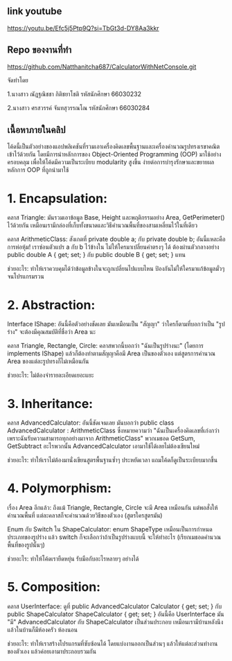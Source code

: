 ## link youtube 
https://youtu.be/Efc5j5Ptp9Q?si=TbGt3d-DY8Aa3kkr

## Repo ของงานที่ทำ
https://github.com/Natthanitcha687/CalculatorWithNetConsole.git


จัดทำโดย

1.นางสาว ณัฏฐณิชชา กิติชยาโชติ รหัสนักศึกษา 66030232

2.นางสาว ศรสวรรค์ จันทสุวรรณโณ รหัสนักศึกษา 66030284

## เนื้อหาภายในคลิป
โค้ดนี้เป็นตัวอย่างของแอปพลิเคชันที่รวมเอาเครื่องคิดเลขพื้นฐานและเครื่องคำนวณรูปทรงเรขาคณิตเข้าไว้ด้วยกัน โดยมีการนำหลักการของ Object-Oriented Programming (OOP) มาใช้อย่างครอบคลุม เพื่อให้โค้ดมีความเป็นระเบียบ modularity สูงขึ้น ง่ายต่อการบำรุงรักษาและขยายผล
หลักการ OOP ที่ถูกนำมาใช้

# 1. Encapsulation:

คลาส Triangle: มันรวมเอาข้อมูล Base, Height และพฤติกรรมอย่าง Area, GetPerimeter() ไว้ด้วยกัน เหมือนเรามีกล่องที่เก็บทั้งขนาดและวิธีคำนวณพื้นที่ของสามเหลี่ยมไว้ในที่เดียว

คลาส ArithmeticClass: สังเกตที่ private double a; กับ private double b;  อันนี้แหละคือการห่อหุ้ม! เราซ่อนตัวแปร a กับ b ไว้ข้างใน ไม่ให้ใครมาเปลี่ยนค่าตรงๆ ได้ ต้องผ่านตัวกลางอย่าง public double A { get; set; } กับ public double B { get; set; } แทน

ช่วยอะไร: ทำให้เราควบคุมได้ว่าข้อมูลข้างในจะถูกเปลี่ยนไปแบบไหน ป้องกันไม่ให้ใครมาแก้ข้อมูลมั่วๆ จนโปรแกรมรวน

# 2. Abstraction:

Interface IShape: อันนี้คือตัวอย่างชัดเลย มันเหมือนเป็น "สัญญา" ว่าใครก็ตามที่บอกว่าเป็น "รูปร่าง" จะต้องมีคุณสมบัติที่ชื่อว่า Area นะ

คลาส Triangle, Rectangle, Circle: คลาสพวกนี้บอกว่า "ฉันเป็นรูปร่างนะ" (โดยการ implements IShape) แล้วก็ต้องทำตามสัญญาคือมี Area เป็นของตัวเอง แต่สูตรการคำนวณ Area ของแต่ละรูปทรงก็ไม่เหมือนกัน

ช่วยอะไร: ไม่ต้องจำรายละเอียดเยอะแยะ

# 3. Inheritance:

คลาส AdvancedCalculator: อันนี้ชัดเจนเลย มันบอกว่า public class AdvancedCalculator : ArithmeticClass ซึ่งหมายความว่า "ฉันเป็นเครื่องคิดเลขที่เก่งกว่า เพราะฉันรับความสามารถทุกอย่างมาจาก ArithmeticClass"  พวกเมธอด GetSum, GetSubtract อะไรพวกนั้น AdvancedCalculator เอามาใช้ได้เลยไม่ต้องเขียนใหม่

ช่วยอะไร: ทำให้เราไม่ต้องมานั่งเขียนสูตรพื้นฐานซ้ำๆ ประหยัดเวลา แถมโค้ดก็ดูเป็นระเบียบมากขึ้น

# 4. Polymorphism:

เรื่อง Area อีกแล้ว: ถึงแม้ Triangle, Rectangle, Circle จะมี Area เหมือนกัน แต่พอสั่งให้คำนวณพื้นที่ แต่ละคลาสก็จะคำนวณด้วยวิธีของตัวเอง (สูตรใครสูตรมัน)

Enum กับ Switch ใน ShapeCalculator: enum ShapeType เหมือนเป็นการกำหนดประเภทของรูปร่าง แล้ว switch ก็จะเลือกว่าถ้าเป็นรูปร่างแบบนี้ จะให้ทำอะไร (เรียกเมธอดคำนวณพื้นที่ของรูปนั้นๆ)

ช่วยอะไร: ทำให้โค้ดเรายืดหยุ่น รับมือกับอะไรหลายๆ อย่างได้

# 5. Composition:

คลาส UserInterface: ดูที่ public AdvancedCalculator Calculator { get; set; } กับ public ShapeCalculator ShapeCalculator { get; set; }  อันนี้คือ UserInterface มัน "มี" AdvancedCalculator กับ ShapeCalculator เป็นส่วนประกอบ เหมือนเรามีบ้านหลังนึง แล้วในบ้านก็มีห้องครัว ห้องนอน

ช่วยอะไร: ทำให้เราสร้างโปรแกรมที่ซับซ้อนได้ โดยแบ่งงานออกเป็นส่วนๆ แล้วให้แต่ละส่วนทำงานของตัวเอง แล้วค่อยเอามาประกอบรวมกัน

